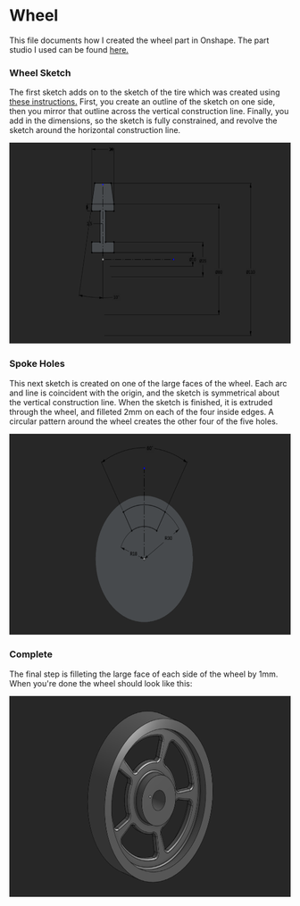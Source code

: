# Wheel

This file documents how I created the wheel part in Onshape. The part studio I used can be found [here.](https://cvilleschools.onshape.com/documents/44d11c822fc5279efa47b295/w/90300413fc4f16957eadc67b/e/3c0210e8dc1e0fa13d604cdf)

### Wheel Sketch

The first sketch adds on to the sketch of the tire which was created using [these instructions.]("/caster/parts/tire/README.md") First, you create an outline of the sketch on one side, then you mirror that outline across the vertical construction line. Finally, you add in the dimensions, so the sketch is fully constrained, and revolve the sketch around the horizontal construction line.

<img src="/caster/parts/wheel/images/wheel_sketch.png" width="600px" height="360px" alt="Main Wheel Sketch">

### Spoke Holes

This next sketch is created on one of the large faces of the wheel. Each arc and line is coincident with the origin, and the sketch is symmetrical about the vertical construction line. When the sketch is finished, it is extruded through the wheel, and filleted 2mm on each of the four inside edges. A circular pattern around the wheel creates the other four of the five holes.

<img src="/caster/parts/wheel/images/spoke_cut_sketch.png" width="600px" height="360px" alt="Spoke Hole Sketch">

### Complete

The final step is filleting the large face of each side of the wheel by 1mm. When you're done the wheel should look like this:

<img src="/caster/images/wheel.png" width="600px" height="360px" alt="Caster Wheel">
